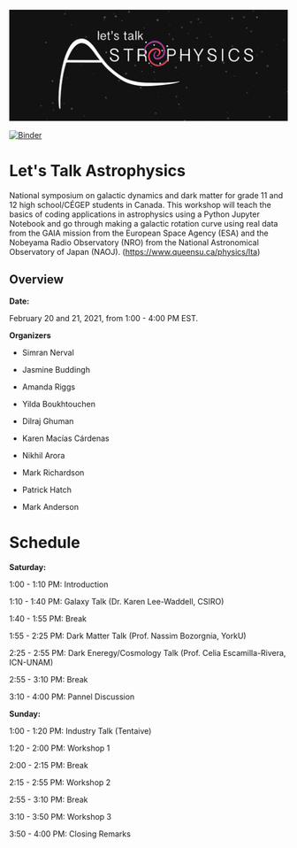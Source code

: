 ![alt text](https://github.com/LTSQueens/Let-s-Talk-Astrophysics/blob/main/Organization/logo-cropped.png?raw=true)

[![Binder](https://mybinder.org/badge_logo.svg)](https://mybinder.org/v2/gh/LTSQueens/Let-s-Talk-Astrophysics/main)

# Let's Talk Astrophysics

National symposium on galactic dynamics and dark matter for grade 11 and 12 high school/CÉGEP students in Canada. This workshop will teach the basics of coding applications in astrophysics using a Python Jupyter Notebook and go through making a galactic rotation curve using real data from the GAIA mission from the European Space Agency (ESA) and the Nobeyama Radio Observatory (NRO) from the National Astronomical Observatory of Japan (NAOJ). (https://www.queensu.ca/physics/lta)


## Overview

**Date:**

February 20 and 21, 2021, from 1:00 - 4:00 PM EST.

**Organizers**

* Simran Nerval

* Jasmine Buddingh

* Amanda Riggs

* Yilda Boukhtouchen

* Dilraj Ghuman

* Karen Macías Cárdenas

* Nikhil Arora

* Mark Richardson

* Patrick Hatch

* Mark Anderson

# Schedule

**Saturday:** 

1:00 - 1:10 PM: Introduction

1:10 - 1:40 PM: Galaxy Talk (Dr. Karen Lee-Waddell, CSIRO)

1:40 - 1:55 PM: Break

1:55 - 2:25 PM: Dark Matter Talk (Prof. Nassim Bozorgnia, YorkU)

2:25 - 2:55 PM: Dark Eneregy/Cosmology Talk (Prof. Celia Escamilla-Rivera, ICN-UNAM)

2:55 - 3:10 PM: Break

3:10 - 4:00 PM: Pannel Discussion 

**Sunday:**

1:00 - 1:20 PM: Industry Talk (Tentaive)

1:20 - 2:00 PM: Workshop 1

2:00 - 2:15 PM: Break

2:15 - 2:55 PM: Workshop 2

2:55 - 3:10 PM: Break

3:10 - 3:50 PM: Workshop 3

3:50 - 4:00 PM: Closing Remarks
